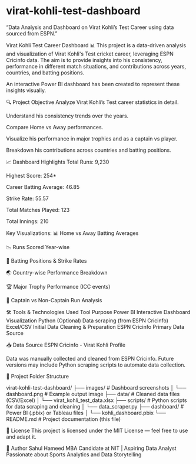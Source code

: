 # virat-kohli-test-dashboard
“Data Analysis and Dashboard on Virat Kohli’s Test Career using data sourced from ESPN.”

Virat Kohli Test Career Dashboard 📊
This project is a data-driven analysis and visualization of Virat Kohli's Test cricket career, leveraging ESPN Cricinfo data. The aim is to provide insights into his consistency, performance in different match situations, and contributions across years, countries, and batting positions.

An interactive Power BI dashboard has been created to represent these insights visually.

🔍 Project Objective
Analyze Virat Kohli’s Test career statistics in detail.

Understand his consistency trends over the years.

Compare Home vs Away performances.

Visualize his performance in major trophies and as a captain vs player.

Breakdown his contributions across countries and batting positions.

📈 Dashboard Highlights
Total Runs: 9,230

Highest Score: 254*

Career Batting Average: 46.85

Strike Rate: 55.57

Total Matches Played: 123

Total Innings: 210

Key Visualizations:
📊 Home vs Away Batting Averages

📉 Runs Scored Year-wise

🔢 Batting Positions & Strike Rates

🌏 Country-wise Performance Breakdown

🏆 Major Trophy Performance (ICC events)

👑 Captain vs Non-Captain Run Analysis

🛠️ Tools & Technologies Used
Tool	Purpose
Power BI	Interactive Dashboard Visualization
Python (Optional)	Data scraping (from ESPN Cricinfo)
Excel/CSV	Initial Data Cleaning & Preparation
ESPN Cricinfo	Primary Data Source

📥 Data Source
ESPN Cricinfo - Virat Kohli Profile

Data was manually collected and cleaned from ESPN Cricinfo. Future versions may include Python scraping scripts to automate data collection.

📂 Project Folder Structure

virat-kohli-test-dashboard/
├── images/              # Dashboard screenshots
│   └── dashboard.png    # Example output image
├── data/                # Cleaned data files (CSV/Excel)
│   └── virat_kohli_test_data.xlsx
├── scripts/             # Python scripts for data scraping and cleaning
│   └── data_scraper.py
├── dashboard/           # Power BI (.pbix) or Tableau files
│   └── kohli_dashboard.pbix
└── README.md            # Project documentation (this file)

📜 License
This project is licensed under the MIT License — feel free to use and adapt it.

👤 Author
Sahul Hameed
MBA Candidate at NIT | Aspiring Data Analyst
Passionate about Sports Analytics and Data Storytelling
